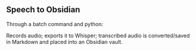 ## Speech to Obsidian

Through a batch command and python:

Records audio; exports it to Whisper; transcribed audio is converted/saved in Markdown and placed into an Obsidian vault.
